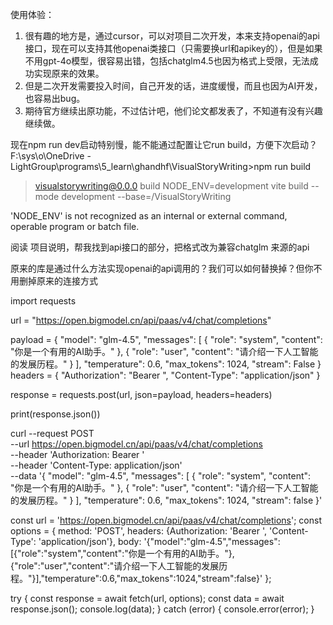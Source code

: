 

使用体验：
1. 很有趣的地方是，通过cursor，可以对项目二次开发，本来支持openai的api接口，现在可以支持其他openai类接口（只需要换url和apikey的），但是如果不用gpt-4o模型，很容易出错，包括chatglm4.5也因为格式上受限，无法成功实现原来的效果。
2. 但是二次开发需要投入时间，自己开发的话，进度缓慢，而且也因为AI开发，也容易出bug。
3. 期待官方继续出原功能，不过估计吧，他们论文都发表了，不知道有没有兴趣继续做。


现在npm run dev启动特别慢，能不能通过配置让它run build，方便下次启动？
F:\sys\o\OneDrive - LightGroup\programs\5_learn\ghandhf\VisualStoryWriting>npm run build

> visualstorywriting@0.0.0 build
> NODE_ENV=development vite build --mode development --base=/VisualStoryWriting

'NODE_ENV' is not recognized as an internal or external command,
operable program or batch file.


阅读 项目说明，帮我找到api接口的部分，把格式改为兼容chatglm 来源的api

原来的库是通过什么方法实现openai的api调用的？我们可以如何替换掉？但你不用删掉原来的连接方式


import requests

url = "https://open.bigmodel.cn/api/paas/v4/chat/completions"

payload = {
    "model": "glm-4.5",
    "messages": [
        {
            "role": "system",
            "content": "你是一个有用的AI助手。"
        },
        {
            "role": "user",
            "content": "请介绍一下人工智能的发展历程。"
        }
    ],
    "temperature": 0.6,
    "max_tokens": 1024,
    "stream": False
}
headers = {
    "Authorization": "Bearer <token>",
    "Content-Type": "application/json"
}

response = requests.post(url, json=payload, headers=headers)

print(response.json())

curl --request POST \
  --url https://open.bigmodel.cn/api/paas/v4/chat/completions \
  --header 'Authorization: Bearer <token>' \
  --header 'Content-Type: application/json' \
  --data '{
  "model": "glm-4.5",
  "messages": [
    {
      "role": "system",
      "content": "你是一个有用的AI助手。"
    },
    {
      "role": "user",
      "content": "请介绍一下人工智能的发展历程。"
    }
  ],
  "temperature": 0.6,
  "max_tokens": 1024,
  "stream": false
}'

const url = 'https://open.bigmodel.cn/api/paas/v4/chat/completions';
const options = {
  method: 'POST',
  headers: {Authorization: 'Bearer <token>', 'Content-Type': 'application/json'},
  body: '{"model":"glm-4.5","messages":[{"role":"system","content":"你是一个有用的AI助手。"},{"role":"user","content":"请介绍一下人工智能的发展历程。"}],"temperature":0.6,"max_tokens":1024,"stream":false}'
};

try {
  const response = await fetch(url, options);
  const data = await response.json();
  console.log(data);
} catch (error) {
  console.error(error);
}
